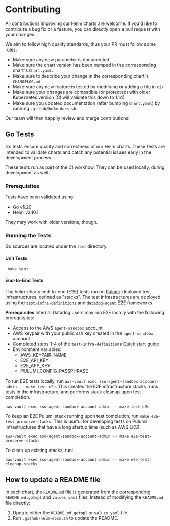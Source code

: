 # Contributing

All contributions improving our Helm charts are welcome. If you'd like to contribute a bug fix or a feature, you can directly open a pull request with your changes.

We aim to follow high quality standards, thus your PR must follow some rules:

- Make sure any new parameter is documented
- Make sure the chart version has been bumped in the corresponding chart's `Chart.yaml`.
- Make sure to describe your change in the corresponding chart's `CHANGELOG.md`.
- Make sure any new feature is tested by modifying or adding a file in `ci/`
- Make sure your changes are compatible (or protected) with older Kubernetes version (CI will validate this down to 1.14)
- Make sure you updated documentation (after bumping `Chart.yaml`) by running `.github/helm-docs.sh`

Our team will then happily review and merge contributions!

## Go Tests

Go tests ensure quality and correctness of our Helm charts. These tests are intended to validate charts and catch any potential issues early in the development process.

These tests run as part of the CI workflow. They can be used locally, during development as well.

### Prerequisites

Tests have been validated using:
* Go v1.20
* Helm v3.10.1

They may work with older versions, though.

### Running the Tests
Go sources are located under the `test` directory.

#### Unit Tests

```shell
 make test
 ```

#### End-to-End Tests
The helm-charts end-to-end (E2E) tests run on [Pulumi](https://www.pulumi.com/)-deployed test infrastructures, defined as "stacks". The test infrastructures are deployed using the [`test-infra-definitions`](https://github.com/DataDog/test-infra-definitions) and [`datadog-agent`](https://github.com/DataDog/datadog-agent/tree/main/test/new-e2e) E2E frameworks.

**Prerequisites**
Internal Datadog users may run E2E locally with the following prerequisites:

* Access to the AWS `agent-sandbox` account
* AWS keypair with your public ssh key created in the `agent-sandbox` account
* Completed steps 1-4 of the `test-infra-definitions` [Quick start guide](https://github.com/DataDog/test-infra-definitions#quick-start-guide)
* Environment Variables:
  * AWS_KEYPAIR_NAME
  * E2E_API_KEY
  * E2E_APP_KEY
  * PULUMI_CONFIG_PASSPHRASE

To run E2E tests locally, run `aws-vault exec sso-agent-sandbox-account-admin -- make test-e2e`. This creates the E2E infrastructure stacks, runs tests in the infrastructure, and performs stack cleanup upon test completion.

```shell
aws-vault exec sso-agent-sandbox-account-admin -- make test-e2e
```

To keep an E2E Pulumi stack running upon test completion, run `make e2e-test-preserve-stacks`. This is useful for developing tests on Pulumi infrastructures that have a long startup time (such as AWS EKS).

```shell
aws-vault exec sso-agent-sandbox-account-admin -- make e2e-test-preserve-stacks
```

To clean up existing stacks, run:

```shell
aws-vault exec sso-agent-sandbox-account-admin -- make e2e-test-cleanup-stacks
```
 
## How to update a README file

In each chart, the `README.md` file is generated from the corresponding `README.md.gotmpl` and `values.yaml` files. Instead of modifying the `README.md` file directly:
1. Update either the `README.md.gotmpl` or `values.yaml` file.
1. Run `.github/helm-docs.sh` to update the README.
